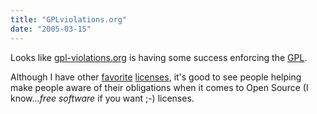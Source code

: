 ```yaml
---
title: "GPLviolations.org"
date: "2005-03-15"
---
```


Looks like [gpl-violations.org](http://gpl-violations.org/) is having some success enforcing the [GPL](http://www.gnu.org/copyleft/gpl.html).

Although I have other [favorite](http://apache.org/licenses/) [licenses](http://www.opensource.org/licenses/bsd-license.php), it's good to see people helping make people aware of their obligations when it comes to Open Source (I know..._free software_ if you want ;-) licenses.
